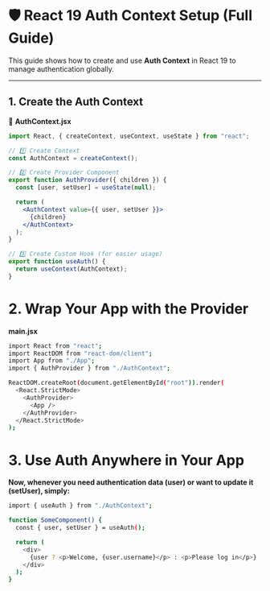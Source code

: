 # 🛡️ React 19 Auth Context Setup (Full Guide)

This guide shows how to create and use **Auth Context** in React 19 to manage authentication globally.

---

## 1. Create the Auth Context

📄 **AuthContext.jsx**

```jsx
import React, { createContext, useContext, useState } from "react";

// 1️⃣ Create Context
const AuthContext = createContext();

// 2️⃣ Create Provider Component
export function AuthProvider({ children }) {
  const [user, setUser] = useState(null);

  return (
    <AuthContext value={{ user, setUser }}>
      {children}
    </AuthContext>
  );
}

// 3️⃣ Create Custom Hook (for easier usage)
export function useAuth() {
  return useContext(AuthContext);
}
```


# 2. Wrap Your App with the Provider
**main.jsx**
``` bash
import React from "react";
import ReactDOM from "react-dom/client";
import App from "./App";
import { AuthProvider } from "./AuthContext";

ReactDOM.createRoot(document.getElementById("root")).render(
  <React.StrictMode>
    <AuthProvider>
      <App />
    </AuthProvider>
  </React.StrictMode>
);
```



# 3. Use Auth Anywhere in Your App

**Now, whenever you need authentication data (user) or want to update it (setUser), simply:**

``` bash
import { useAuth } from "./AuthContext";

function SomeComponent() {
  const { user, setUser } = useAuth();

  return (
    <div>
      {user ? <p>Welcome, {user.username}</p> : <p>Please log in</p>}
    </div>
  );
}

```